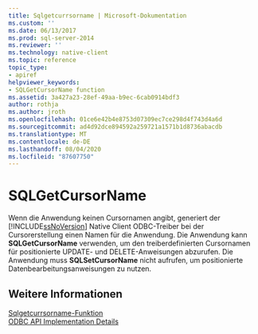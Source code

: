 ```yaml
---
title: Sqlgetcurrsorname | Microsoft-Dokumentation
ms.custom: ''
ms.date: 06/13/2017
ms.prod: sql-server-2014
ms.reviewer: ''
ms.technology: native-client
ms.topic: reference
topic_type:
- apiref
helpviewer_keywords:
- SQLGetCursorName function
ms.assetid: 3a427a23-28ef-49aa-b9ec-6cab0914bdf3
author: rothja
ms.author: jroth
ms.openlocfilehash: 01ce6e42b4e8753d07309ec7ce298d4f743d4a6d
ms.sourcegitcommit: ad4d92dce894592a259721a1571b1d8736abacdb
ms.translationtype: MT
ms.contentlocale: de-DE
ms.lasthandoff: 08/04/2020
ms.locfileid: "87607750"
---
```

# <a name="sqlgetcursorname"></a>SQLGetCursorName
  Wenn die Anwendung keinen Cursornamen angibt, generiert der [!INCLUDE[ssNoVersion](../../includes/ssnoversion-md.md)] Native Client ODBC-Treiber bei der Cursorerstellung einen Namen für die Anwendung. Die Anwendung kann **SQLGetCursorName** verwenden, um den treiberdefinierten Cursornamen für positionierte UPDATE- und DELETE-Anweisungen abzurufen. Die Anwendung muss **SQLSetCursorName** nicht aufrufen, um positionierte Datenbearbeitungsanweisungen zu nutzen.  
  
## <a name="see-also"></a>Weitere Informationen  
 [Sqlgetcurrsorname-Funktion](https://go.microsoft.com/fwlink/?LinkId=59349)   
 [ODBC API Implementation Details](odbc-api-implementation-details.md)  
  
  
